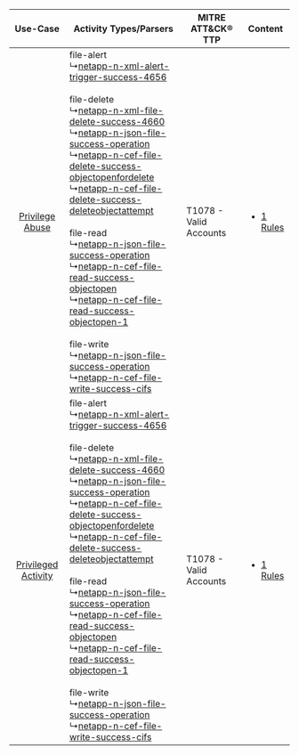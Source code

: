 |    Use-Case    | Activity Types/Parsers    | MITRE ATT&CK® TTP          | Content    |
|:----:| ---- | ---- | ---- |
|     [Privilege Abuse](../../../UseCases/uc_privilege_abuse.md)     |  file-alert<br> ↳[netapp-n-xml-alert-trigger-success-4656](Ps/pC_netappnxmlalerttriggersuccess4656.md)<br><br> file-delete<br> ↳[netapp-n-xml-file-delete-success-4660](Ps/pC_netappnxmlfiledeletesuccess4660.md)<br> ↳[netapp-n-json-file-success-operation](Ps/pC_netappnjsonfilesuccessoperation.md)<br> ↳[netapp-n-cef-file-delete-success-objectopenfordelete](Ps/pC_netappnceffiledeletesuccessobjectopenfordelete.md)<br> ↳[netapp-n-cef-file-delete-success-deleteobjectattempt](Ps/pC_netappnceffiledeletesuccessdeleteobjectattempt.md)<br><br> file-read<br> ↳[netapp-n-json-file-success-operation](Ps/pC_netappnjsonfilesuccessoperation.md)<br> ↳[netapp-n-cef-file-read-success-objectopen](Ps/pC_netappnceffilereadsuccessobjectopen.md)<br> ↳[netapp-n-cef-file-read-success-objectopen-1](Ps/pC_netappnceffilereadsuccessobjectopen1.md)<br><br> file-write<br> ↳[netapp-n-json-file-success-operation](Ps/pC_netappnjsonfilesuccessoperation.md)<br> ↳[netapp-n-cef-file-write-success-cifs](Ps/pC_netappnceffilewritesuccesscifs.md)<br> | T1078 - Valid Accounts<br> | [<ul><li>1 Rules</li></ul>](RM/r_m_netapp_netapp_Privilege_Abuse.md)     |
| [Privileged Activity](../../../UseCases/uc_privileged_activity.md) |  file-alert<br> ↳[netapp-n-xml-alert-trigger-success-4656](Ps/pC_netappnxmlalerttriggersuccess4656.md)<br><br> file-delete<br> ↳[netapp-n-xml-file-delete-success-4660](Ps/pC_netappnxmlfiledeletesuccess4660.md)<br> ↳[netapp-n-json-file-success-operation](Ps/pC_netappnjsonfilesuccessoperation.md)<br> ↳[netapp-n-cef-file-delete-success-objectopenfordelete](Ps/pC_netappnceffiledeletesuccessobjectopenfordelete.md)<br> ↳[netapp-n-cef-file-delete-success-deleteobjectattempt](Ps/pC_netappnceffiledeletesuccessdeleteobjectattempt.md)<br><br> file-read<br> ↳[netapp-n-json-file-success-operation](Ps/pC_netappnjsonfilesuccessoperation.md)<br> ↳[netapp-n-cef-file-read-success-objectopen](Ps/pC_netappnceffilereadsuccessobjectopen.md)<br> ↳[netapp-n-cef-file-read-success-objectopen-1](Ps/pC_netappnceffilereadsuccessobjectopen1.md)<br><br> file-write<br> ↳[netapp-n-json-file-success-operation](Ps/pC_netappnjsonfilesuccessoperation.md)<br> ↳[netapp-n-cef-file-write-success-cifs](Ps/pC_netappnceffilewritesuccesscifs.md)<br> | T1078 - Valid Accounts<br> | [<ul><li>1 Rules</li></ul>](RM/r_m_netapp_netapp_Privileged_Activity.md) |